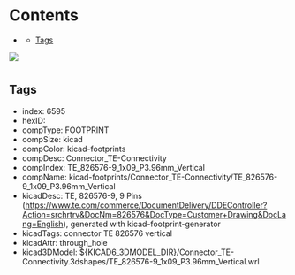 



Contents
========

* [](#)
	* [Tags](#tags)
  
![][im]
# 

## Tags

- index: 6595
- hexID: 
- oompType: FOOTPRINT
- oompSize: kicad
- oompColor: kicad-footprints
- oompDesc: Connector_TE-Connectivity
- oompIndex: TE_826576-9_1x09_P3.96mm_Vertical
- oompName: kicad-footprints/Connector_TE-Connectivity/TE_826576-9_1x09_P3.96mm_Vertical
- kicadDesc: TE, 826576-9, 9 Pins (https://www.te.com/commerce/DocumentDelivery/DDEController?Action=srchrtrv&DocNm=826576&DocType=Customer+Drawing&DocLang=English), generated with kicad-footprint-generator
- kicadTags: connector TE 826576 vertical
- kicadAttr: through_hole
- kicad3DModel: ${KICAD6_3DMODEL_DIR}/Connector_TE-Connectivity.3dshapes/TE_826576-9_1x09_P3.96mm_Vertical.wrl



[im]: image.png
